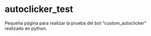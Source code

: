 # autoclicker_test
Pequeña página para realizar la prueba del bot "custom_autoclicker" realizado en python.
